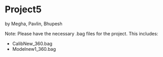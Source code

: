 # Project5

by Megha, Pavlin, Bhupesh

Note: 
Please have the necessary .bag files for the project. 
This includes:
- CalibNew_360.bag
- Modelnew1_360.bag
